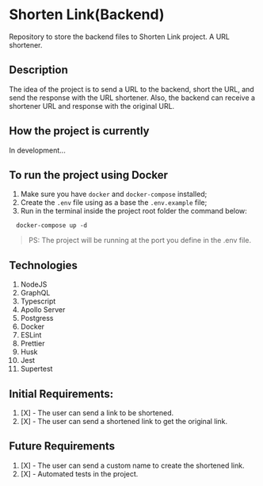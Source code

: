 # Shorten Link(Backend)
Repository to store the backend files to Shorten Link project. A URL shortener.

## Description
The idea of the project is to send a URL to the backend, short the URL, and send the response with the URL shortener. Also, the backend can receive a shortener URL and response with the original URL. 

## How the project is currently
In development...

## To run the project using Docker
1. Make sure you have `docker` and `docker-compose` installed;
1. Create the `.env` file using as a base the `.env.example` file;
2. Run in the terminal inside the project root folder the command below: 
  ```
    docker-compose up -d
  ```
> PS: The project will be running at the port you define in the .env file. 

## Technologies
1. NodeJS
2. GraphQL 
3. Typescript 
4. Apollo Server
5. Postgress
6. Docker
7. ESLint
8. Prettier
9. Husk
10. Jest 
11. Supertest

## Initial Requirements:
1. [X] - The user can send a link to be shortened.
2. [X] - The user can send a shortened link to get the original link.

## Future Requirements
1. [X] - The user can send a custom name to create the shortened link.
2. [X] - Automated tests in the project.
